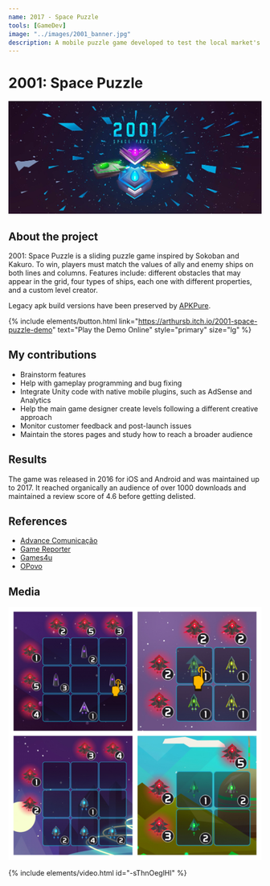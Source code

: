 ```yaml
---
name: 2017 - Space Puzzle
tools: [GameDev]
image: "../images/2001_banner.jpg"
description: A mobile puzzle game developed to test the local market's consumer practices.
---
```


# 2001: Space Puzzle

![Intro](../images/2001_banner.jpg "Space Puzzle's intro banner")

## About the project

2001: Space Puzzle is a sliding puzzle game inspired by Sokoban and Kakuro. To win, players must match the values of ally and enemy ships on both lines and columns. Features include: different obstacles that may appear in the grid, four types of ships, each one with different properties, and a custom level creator.

Legacy apk build versions have been preserved by [APKPure](https://apkpure.com/2001-space-puzzle/com.AdvanceGames.DeltaFormation/versions).

{% include elements/button.html link="https://arthursb.itch.io/2001-space-puzzle-demo" text="Play the Demo Online" style="primary" size="lg" %}

## My contributions

- Brainstorm features
- Help with gameplay programming and bug fixing
- Integrate Unity code with native mobile plugins, such as AdSense and Analytics
- Help the main game designer create levels following a different creative approach 
- Monitor customer feedback and post-launch issues
- Maintain the stores pages and study how to reach a broader audience

## Results

The game was released in 2016 for iOS and Android and was maintained up to 2017. It reached organically an audience of over 1000 downloads and maintained a review score of 4.6 before getting delisted.

## References

- [Advance Comunicação](https://www.advance.com.br/en/works/jogo-2001-space-puzzle-advance-games/)
- [Game Reporter](https://gamereporter.uol.com.br/space-puzzle/)
- [Games4u](https://www.games4u.com/sc/br/g4u/jogo/2001-space-puzzle/03df473bead38f6a2ab5d3000c686d55j9pl3l02/)
- [OPovo](http://blogs.opovo.com.br/layout/2017/09/14/advance-conquista-short-list-do-sbgames/)

## Media

![alt text](../images/2001_screenshots.jpg "Building Image")

{% include elements/video.html id="-sThnOeglHI" %}
